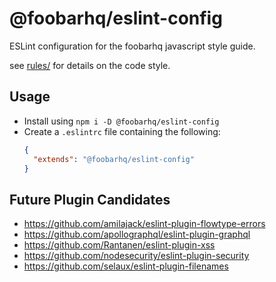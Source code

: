 # @foobarhq/eslint-config

ESLint configuration for the foobarhq javascript style guide.

see [rules/](https://github.com/foobarhq/eslint-config-foobarhq/tree/master/rules) for details on the code style.

## Usage

- Install using `npm i -D @foobarhq/eslint-config`
- Create a `.eslintrc` file containing the following:
    ```json
    {
      "extends": "@foobarhq/eslint-config"
    }
    ```

## Future Plugin Candidates

- https://github.com/amilajack/eslint-plugin-flowtype-errors
- https://github.com/apollographql/eslint-plugin-graphql
- https://github.com/Rantanen/eslint-plugin-xss
- https://github.com/nodesecurity/eslint-plugin-security
- https://github.com/selaux/eslint-plugin-filenames

